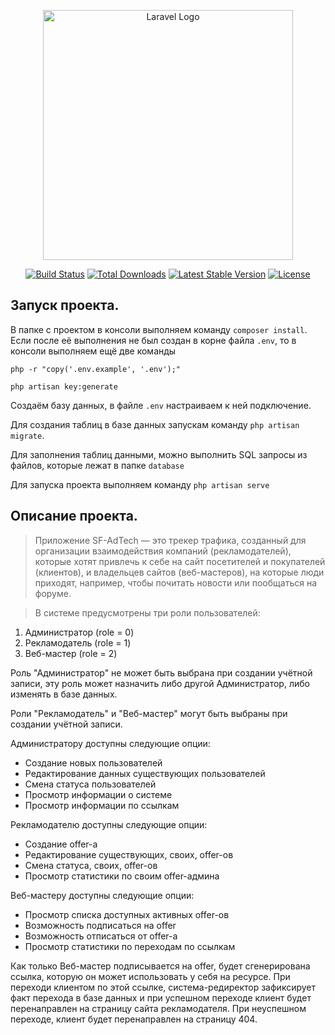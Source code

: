 <p align="center"><a href="https://laravel.com" target="_blank"><img src="https://raw.githubusercontent.com/laravel/art/master/logo-lockup/5%20SVG/2%20CMYK/1%20Full%20Color/laravel-logolockup-cmyk-red.svg" width="400" alt="Laravel Logo"></a></p>

<p align="center">
<a href="https://github.com/laravel/framework/actions"><img src="https://github.com/laravel/framework/workflows/tests/badge.svg" alt="Build Status"></a>
<a href="https://packagist.org/packages/laravel/framework"><img src="https://img.shields.io/packagist/dt/laravel/framework" alt="Total Downloads"></a>
<a href="https://packagist.org/packages/laravel/framework"><img src="https://img.shields.io/packagist/v/laravel/framework" alt="Latest Stable Version"></a>
<a href="https://packagist.org/packages/laravel/framework"><img src="https://img.shields.io/packagist/l/laravel/framework" alt="License"></a>
</p>

## Запуск проекта.

В папке с проектом в консоли выполняем команду `composer install`. Если после её выполнения не был создан в корне файла `.env`, то в консоли выполняем ещё две команды 

`php -r "copy('.env.example', '.env');"` 

`php artisan key:generate`

Создаём базу данных, в файле `.env` настраиваем к ней подключение.

Для создания таблиц в базе данных запускам команду `php artisan migrate`.

Для заполнения таблиц данными, можно выполнить SQL запросы из файлов, которые лежат в папке `database`

Для запуска проекта выполняем команду `php artisan serve`

## Описание проекта.

>Приложение SF-AdTech — это трекер трафика, созданный для организации взаимодействия компаний (рекламодателей), которые хотят привлечь к себе на сайт посетителей и покупателей (клиентов), и владельцев сайтов (веб-мастеров), на которые люди приходят, например, чтобы почитать новости или пообщаться на форуме.

> В системе предусмотрены три роли пользователей:

1. Администратор (role = 0)
2. Рекламодатель (role = 1)
3. Веб-мастер (role = 2)

Роль "Администратор" не может быть выбрана при создании учётной записи, эту роль может назначить либо другой Администратор, либо изменять в базе данных.

Роли "Рекламодатель" и "Веб-мастер" могут быть выбраны при создании учётной записи.

Администратору доступны следующие опции:

* Создание новых пользователей
* Редактирование данных существующих пользователей
* Смена статуса пользователей
* Просмотр информации о системе
* Просмотр информации по ссылкам

Рекламодателю доступны следующие опции:

* Создание offer-а
* Редактирование существующих, своих, offer-ов
* Смена статуса, своих, offer-ов
* Просмотр статистики по своим offer-админа

Веб-мастеру доступны следующие опции:

* Просмотр списка доступных активных offer-ов
* Возможность подписаться на offer
* Возможность отписаться от offer-а
* Просмотр статистики по переходам по ссылкам

Как только Веб-мастер подписывается на offer, будет сгенерирована ссылка, которую он может использовать у себя на ресурсе. При переходи клиентом по этой ссылке, система-редиректор зафиксирует факт перехода в базе данных и при успешном переходе клиент будет перенаправлен на страницу сайта рекламодателя.
При неуспешном переходе, клиент будет перенаправлен на страницу 404.
